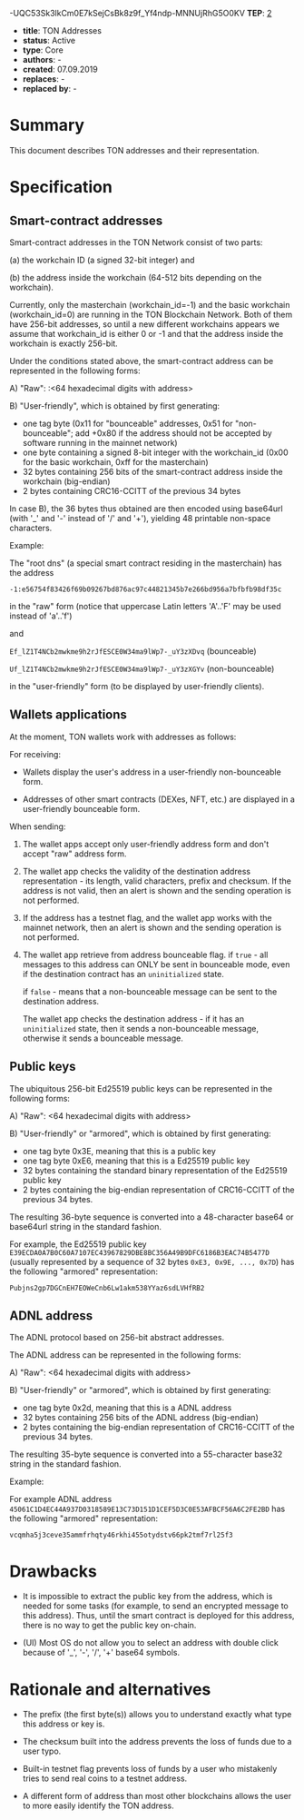 -UQC53Sk3lkCm0E7kSejCsBk8z9f_Yf4ndp-MNNUjRhG5O0KV
 **TEP**: [2](https://github.com/ton-blockchain/TEPs/pull/2)
- **title**: TON Addresses
- **status**: Active
- **type**: Core
- **authors**: -
- **created**: 07.09.2019
- **replaces**: -
- **replaced by**: -

# Summary

This document describes TON addresses and their representation.

# Specification

## Smart-contract addresses

Smart-contract addresses in the TON Network consist of two parts:

(a) the workchain ID (a signed 32-bit integer) and

(b) the address inside the workchain (64-512 bits depending on the workchain).

Currently, only the masterchain (workchain_id=-1) and the basic workchain (workchain_id=0) are running in the TON Blockchain Network. Both of them have 256-bit addresses, so until a new different workchains appears we assume that workchain_id is either 0 or -1 and that the address inside the workchain is exactly 256-bit.

Under the conditions stated above, the smart-contract address can be represented in the following forms:

A) "Raw": <decimal workchain_id>:<64 hexadecimal digits with address>

B) "User-friendly", which is obtained by first generating:
- one tag byte (0x11 for "bounceable" addresses, 0x51 for "non-bounceable"; add +0x80 if the address should not be accepted by software running in the mainnet network)
- one byte containing a signed 8-bit integer with the workchain_id (0x00 for the basic workchain, 0xff for the masterchain)
- 32 bytes containing 256 bits of the smart-contract address inside the workchain (big-endian)
- 2 bytes containing CRC16-CCITT of the previous 34 bytes

In case B), the 36 bytes thus obtained are then encoded using base64url (with '_' and '-' instead of '/' and '+'), yielding 48 printable non-space characters.

Example:

The "root dns" (a special smart contract residing in the masterchain) has the address

`-1:e56754f83426f69b09267bd876ac97c44821345b7e266bd956a7bfbfb98df35c`

in the "raw" form (notice that uppercase Latin letters 'A'..'F' may be used instead of 'a'..'f')

and

`Ef_lZ1T4NCb2mwkme9h2rJfESCE0W34ma9lWp7-_uY3zXDvq` (bounceable)

`Uf_lZ1T4NCb2mwkme9h2rJfESCE0W34ma9lWp7-_uY3zXGYv` (non-bounceable)

in the "user-friendly" form (to be displayed by user-friendly clients). 

## Wallets applications

At the moment, TON wallets work with addresses as follows:

For receiving:

- Wallets display the user's address in a user-friendly non-bounceable form.

- Addresses of other smart contracts (DEXes, NFT, etc.) are displayed in a user-friendly bounceable form.

When sending:

1) The wallet apps accept only user-friendly address form and don't accept "raw" address form. 

2) The wallet app checks the validity of the destination address representation - its length, valid characters, prefix and checksum. If the address is not valid, then an alert is shown and the sending operation is not performed.

3) If the address has a testnet flag, and the wallet app works with the mainnet network, then an alert is shown and the sending operation is not performed.

4) The wallet app retrieve from address bounceable flag.
   if `true` - all messages to this address can ONLY be sent in bounceable mode, even if the destination contract has an `uninitialized` state.

   if `false` - means that a non-bounceable message can be sent to the destination address.

   The wallet app checks the destination address - if it has an `uninitialized` state, then it sends a non-bounceable message, otherwise it sends a bounceable message.

## Public keys

The ubiquitous 256-bit Ed25519 public keys can be represented in the following forms:

A) "Raw": <64 hexadecimal digits with address>

B) "User-friendly" or "armored", which is obtained by first generating:

- one tag byte 0x3E, meaning that this is a public key
- one tag byte 0xE6, meaning that this is a Ed25519 public key
- 32 bytes containing the standard binary representation of the Ed25519 public key
- 2 bytes containing the big-endian representation of CRC16-CCITT of the previous 34 bytes.

The resulting 36-byte sequence is converted into a 48-character base64 or base64url string in the standard fashion. 

For example, the Ed25519 public key `E39ECDA0A7B0C60A7107EC43967829DBE8BC356A49B9DFC6186B3EAC74B5477D` (usually represented by a sequence of 32 bytes `0xE3, 0x9E, ..., 0x7D`) has the following "armored" representation:

`Pubjns2gp7DGCnEH7EOWeCnb6Lw1akm538YYaz6sdLVHfRB2`

## ADNL address

The ADNL protocol based on 256-bit abstract addresses.

The ADNL address can be represented in the following forms:

A) "Raw": <64 hexadecimal digits with address>

B) "User-friendly" or "armored", which is obtained by first generating:

- one tag byte 0x2d, meaning that this is a ADNL address
- 32 bytes containing 256 bits of the ADNL address (big-endian)
- 2 bytes containing the big-endian representation of CRC16-CCITT of the previous 34 bytes.

The resulting 35-byte sequence is converted into a 55-character base32 string in the standard fashion.

Example:

For example ADNL address `45061C1D4EC44A937D0318589E13C73D151D1CEF5D3C0E53AFBCF56A6C2FE2BD` has the following "armored" representation:

`vcqmha5j3ceve35ammfrhqty46rkhi455otydstv66pk2tmf7rl25f3`

# Drawbacks

- It is impossible to extract the public key from the address, which is needed for some tasks (for example, to send an encrypted message to this address). 
   Thus, until the smart contract is deployed for this address, there is no way to get the public key on-chain.

- (UI) Most OS do not allow you to select an address with double click because of '_', '-', '/', '+' base64 symbols. 

# Rationale and alternatives

- The prefix (the first byte(s)) allows you to understand exactly what type this address or key is.

- The checksum built into the address prevents the loss of funds due to a user typo.

- Built-in testnet flag prevents loss of funds by a user who mistakenly tries to send real coins to a testnet address.

- A different form of address than most other blockchains allows the user to more easily identify the TON address.
